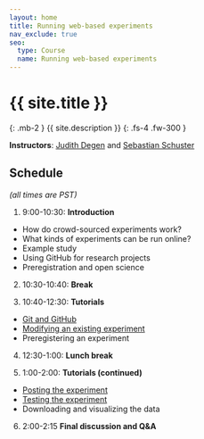 ```yaml
---
layout: home
title: Running web-based experiments
nav_exclude: true
seo:
  type: Course
  name: Running web-based experiments
---
```


# {{ site.title }}
{: .mb-2 }
{{ site.description }}
{: .fs-4 .fw-300 }

**Instructors**: [Judith Degen](https://thegricean.github.io/) and [Sebastian Schuster](http://sebschu.com)

## Schedule

_(all times are PST)_

1. 9:00-10:30: **Introduction**
  - How do crowd-sourced experiments work? 
  - What kinds of experiments can be run online?
  - Example study
  - Using GitHub for research projects
  - Preregistration and open science

2. 10:30-10:40: **Break**

3. 10:40-12:30: **Tutorials**
  - [Git and GitHub](https://sebschu.github.io/lsa-web-based-experiments/tutorials/git/)
  - [Modifying an existing experiment](https://sebschu.github.io/lsa-web-based-experiments/tutorials/experiment/)
  - Preregistering an experiment  

4. 12:30-1:00: **Lunch break**

5. 1:00-2:00: **Tutorials (continued)**
  - [Posting the experiment](https://sebschu.github.io/lsa-web-based-experiments/tutorials/posting/)
  - [Testing the experiment](https://sebschu.github.io/lsa-web-based-experiments/tutorials/posting/#testing-the-experiment)
  - Downloading and visualizing the data
 
 6. 2:00-2:15 **Final discussion and Q&A**
  



